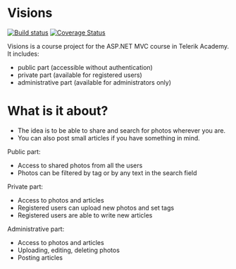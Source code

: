 # Visions

[![Build status](https://ci.appveyor.com/api/projects/status/dw42kk0gsy5ge4ap/branch/master?svg=true)](https://ci.appveyor.com/project/petya/asp-net-mvc-project/branch/master)
[![Coverage Status](https://coveralls.io/repos/github/pspassova/ASP.NET-MVC-Project/badge.svg?branch=master)](https://coveralls.io/github/pspassova/ASP.NET-MVC-Project?branch=master)

Visions is a course project for the ASP.NET MVC course in Telerik Academy. It includes:

  - public part (accessible without authentication)
  - private part (available for registered users)
  - administrative part (available for administrators only)

# What is it about?

  - The idea is to be able to share and search for photos wherever you are.
  - You can also post small articles if you have something in mind.


Public part:
  - Access to shared photos from all the users
  - Photos can be filtered by tag or by any text in the search field
  
Private part:
  - Access to photos and articles
  - Registered users can upload new photos and set tags
  - Registered users are able to write new articles
 
Administrative part:
  - Access to photos and articles
  - Uploading, editing, deleting photos
  - Posting articles


